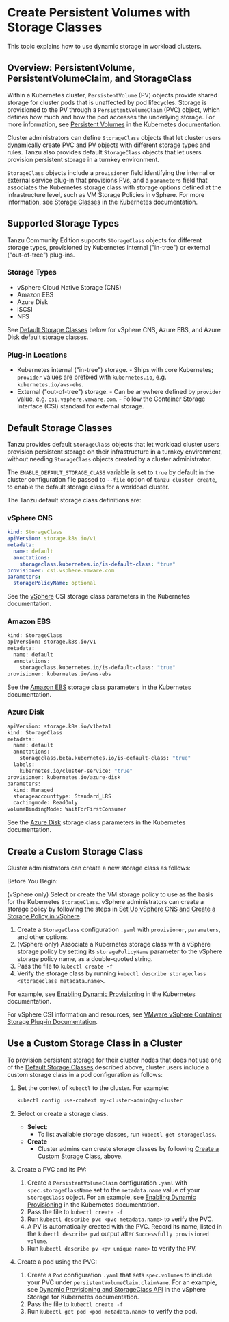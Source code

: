# Create Persistent Volumes with Storage Classes

This topic explains how to use dynamic storage in workload clusters.

## Overview: PersistentVolume, PersistentVolumeClaim, and StorageClass

Within a Kubernetes cluster, `PersistentVolume` (PV) objects provide shared storage for cluster pods that is unaffected by pod lifecycles.
Storage is provisioned to the PV through a `PersistentVolumeClaim` (PVC) object, which defines how much and how the pod accesses the underlying storage.
For more information, see [Persistent Volumes](https://kubernetes.io/docs/concepts/storage/persistent-volumes/) in the Kubernetes documentation.

Cluster administrators can define `StorageClass` objects that let cluster users dynamically create PVC and PV objects with different storage types and rules.
Tanzu also provides default `StorageClass` objects that let users provision persistent storage in a turnkey environment.

`StorageClass` objects include a `provisioner` field identifying the internal or external service plug-in that provisions PVs, and a `parameters` field that associates the Kubernetes storage class with storage options defined at the infrastructure level, such as VM Storage Policies in vSphere.
For more information, see [Storage Classes](https://kubernetes.io/docs/concepts/storage/storage-classes/) in the Kubernetes documentation.

## Supported Storage Types

Tanzu Community Edition supports `StorageClass` objects for different storage types, provisioned by Kubernetes internal ("in-tree") or external ("out-of-tree") plug-ins.

### Storage Types

- vSphere Cloud Native Storage (CNS)
- Amazon EBS
- Azure Disk
- iSCSI
- NFS

See [Default Storage Classes](#defaults) below for vSphere CNS, Azure EBS, and Azure Disk default storage classes.

### Plug-in Locations

- Kubernetes internal ("in-tree") storage.
      - Ships with core Kubernetes; `provider` values are prefixed with `kubernetes.io`, e.g. `kubernetes.io/aws-ebs`.
- External ("out-of-tree") storage.
      - Can be anywhere defined by `provider` value, e.g. `csi.vsphere.vmware.com`.
      - Follow the Container Storage Interface (CSI) standard for external storage.

## Default Storage Classes

Tanzu provides default `StorageClass` objects that let workload cluster users provision persistent storage on their infrastructure in a turnkey environment, without needing `StorageClass` objects created by a cluster administrator.

The `ENABLE_DEFAULT_STORAGE_CLASS` variable is set to `true` by default in the cluster configuration file passed to `--file` option of `tanzu cluster create`, to enable the default storage class for a workload cluster.

The Tanzu default storage class definitions are:

### vSphere CNS

```yaml
kind: StorageClass
apiVersion: storage.k8s.io/v1
metadata:
  name: default
  annotations:
    storageclass.kubernetes.io/is-default-class: "true"
provisioner: csi.vsphere.vmware.com
parameters:
  storagePolicyName: optional
```

See the [vSphere](https://kubernetes.io/docs/concepts/storage/storage-classes/#vsphere) CSI storage class parameters in the Kubernetes documentation.

### Amazon EBS

```sh
kind: StorageClass
apiVersion: storage.k8s.io/v1
metadata:
  name: default
  annotations:
    storageclass.kubernetes.io/is-default-class: "true"
provisioner: kubernetes.io/aws-ebs
```

See the [Amazon EBS](https://kubernetes.io/docs/concepts/storage/storage-classes/#aws-ebs) storage class parameters in the Kubernetes documentation.

### Azure Disk

```sh
apiVersion: storage.k8s.io/v1beta1
kind: StorageClass
metadata:
  name: default
  annotations:
    storageclass.beta.kubernetes.io/is-default-class: "true"
  labels:
    kubernetes.io/cluster-service: "true"
provisioner: kubernetes.io/azure-disk
parameters:
  kind: Managed
  storageaccounttype: Standard_LRS
  cachingmode: ReadOnly
volumeBindingMode: WaitForFirstConsumer
```

See the [Azure Disk](https://kubernetes.io/docs/concepts/storage/storage-classes/#aws-ebs) storage class parameters in the Kubernetes documentation.

## Create a Custom Storage Class

Cluster administrators can create a new storage class as follows:

Before You Begin:

(vSphere only) Select or create the VM storage policy to use as the basis for the Kubernetes `StorageClass`. vSphere administrators can create a storage policy by following the steps in [Set Up vSphere CNS and Create a Storage Policy in vSphere](vsphere-cns).

1. Create a `StorageClass` configuration `.yaml` with `provisioner`, `parameters`, and other options.
2. (vSphere only) Associate a Kubernetes storage class with a vSphere storage policy by setting its `storagePolicyName` parameter to the vSphere storage policy name, as a double-quoted string.
3. Pass the file to `kubectl create -f`
4. Verify the storage class by running `kubectl describe storageclass <storageclass metadata.name>`.

For example, see [Enabling Dynamic Provisioning](https://kubernetes.io/docs/concepts/storage/dynamic-provisioning/#enabling-dynamic-provisioning) in the Kubernetes documentation.

For vSphere CSI information and resources, see [VMware vSphere Container Storage Plug-in Documentation](https://docs.vmware.com/en/VMware-vSphere-Container-Storage-Plug-in/index.html).

## Use a Custom Storage Class in a Cluster

To provision persistent storage for their cluster nodes that does not use one of the [Default Storage Classes](#defaults) described above, cluster users include a custom storage class in a pod configuration as follows:

1. Set the context of `kubectl` to the cluster. For example:

   ```sh
   kubectl config use-context my-cluster-admin@my-cluster
   ```

1. Select or create a storage class.

    - **Select**:
        - To list available storage classes, run `kubectl get storageclass`.
    - **Create**
        - Cluster admins can create storage classes by following [Create a Custom Storage Class](#create), above.

1. Create a PVC and its PV:

    1. Create a `PersistentVolumeClaim` configuration `.yaml` with `spec.storageClassName` set to the `metadata.name` value of your `StorageClass` object.
    For an example, see [Enabling Dynamic Provisioning](https://kubernetes.io/docs/concepts/storage/dynamic-provisioning/#enabling-dynamic-provisioning) in the Kubernetes documentation.
    1. Pass the file to `kubectl create -f`
    1. Run `kubectl describe pvc <pvc metadata.name>` to verify the PVC.
    1. A PV is automatically created with the PVC. Record its name, listed in the `kubectl describe pvd` output after `Successfully provisioned volume`.
    1. Run `kubectl describe pv <pv unique name>` to verify the PV.

1. Create a pod using the PVC:

    1. Create a `Pod` configuration `.yaml` that sets `spec.volumes` to include your PVC under `persistentVolumeClaim.claimName`.
    For an example, see [Dynamic Provisioning and StorageClass API](https://vmware.github.io/vsphere-storage-for-kubernetes/documentation/storageclass.html) in the vSphere Storage for Kubernetes documentation.
    1. Pass the file to `kubectl create -f`
    1. Run `kubectl get pod <pod metadata.name>` to verify the pod.
